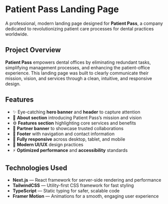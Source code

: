# Patient Pass Landing Page

A professional, modern landing page designed for **Patient Pass**, a company dedicated to revolutionizing patient care processes for dental practices worldwide.

## Project Overview

**Patient Pass** empowers dental offices by eliminating redundant tasks, simplifying management processes, and enhancing the patient-office experience. This landing page was built to clearly communicate their mission, vision, and services through a clean, intuitive, and responsive design.

## Features

- ✨ Eye-catching **hero banner** and **header** to capture attention
- 🦷 **About section** introducing Patient Pass’s mission and vision
- ⚙️ **Features section** highlighting core services and benefits
- 🤝 **Partner banner** to showcase trusted collaborations
- 🦶 **Footer** with navigation and contact information
- 📱 **Fully responsive** across desktop, tablet, and mobile
- 🎨 **Modern UI/UX** design practices
- ⚡ **Optimized performance** and **accessibility** standards

## Technologies Used

- **Next.js** — React framework for server-side rendering and performance
- **TailwindCSS** — Utility-first CSS framework for fast styling
- **TypeScript** — Static typing for safer, scalable code
- **Framer Motion** — Animations for a smooth, engaging user experience
